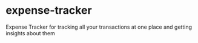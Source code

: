 # expense-tracker
Expense Tracker for tracking all your transactions at one place and getting insights about them
